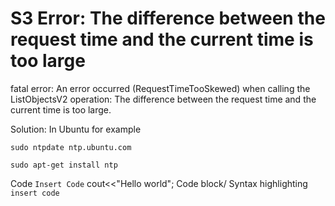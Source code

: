 # S3 Error: The difference between the request time and the current time is too large

fatal error: An error occurred (RequestTimeTooSkewed) when calling the ListObjectsV2 operation: 
The difference between the request time and the current time is too large.

Solution:
In Ubuntu for example

`sudo ntpdate ntp.ubuntu.com`

``sudo apt-get install ntp``

Code 	`Insert Code` 	cout<<"Hello world";
Code block/ Syntax highlighting 	```insert code```